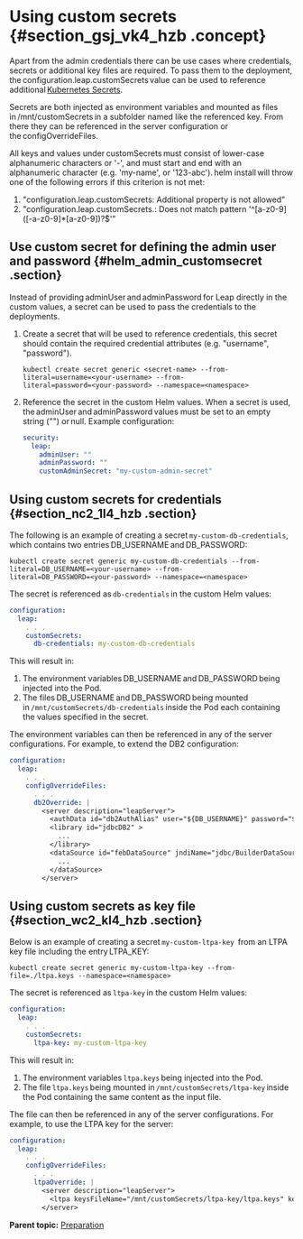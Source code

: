 # Using custom secrets {#section_gsj_vk4_hzb .concept}

Apart from the admin credentials there can be use cases where credentials, secrets or additional key files are required. To pass them to the deployment, the configuration.leap.customSecrets value can be used to reference additional [Kubernetes Secrets](https://kubernetes.io/docs/concepts/configuration/secret/).



Secrets are both injected as environment variables and mounted as files in /mnt/customSecrets in a subfolder named like the referenced key. From there they can be referenced in the server configuration or the configOverrideFiles.



All keys and values under customSecrets must consist of lower-case alphanumeric characters or '-', and must start and end with an alphanumeric character \(e.g. 'my-name', or '123-abc'\). helm install will throw one of the following errors if this criterion is not met:

1.  "configuration.leap.customSecrets: Additional property is not allowed"
2.  "configuration.leap.customSecrets.: Does not match pattern '^\[a-z0-9\]\(\[-a-z0-9\]\*\[a-z0-9\]\)?$'"


## Use custom secret for defining the admin user and password {#helm_admin_customsecret .section}

Instead of providing adminUser and adminPassword for Leap directly in the custom values, a secret can be used to pass the credentials to the deployments.

1.  Create a secret that will be used to reference credentials, this secret should contain the required credential attributes \(e.g. "username", "password"\).

    ``` {#codeblock_ggz_rk4_hzb}
    kubectl create secret generic <secret-name> --from-literal=username=<your-username> --from-
    literal=password=<your-password> --namespace=<namespace> 
    ```

2.  Reference the secret in the custom Helm values. When a secret is used, the adminUser and adminPassword values must be set to an empty string \(""\) or null. Example configuration:

    ```yaml
    security: 
      leap: 
        adminUser: "" 
        adminPassword: "" 
        customAdminSecret: "my-custom-admin-secret"
    ```

## Using custom secrets for credentials {#section_nc2_1l4_hzb .section}

The following is an example of creating a secret `my-custom-db-credentials`, which contains two entries DB\_USERNAME and DB\_PASSWORD:

``` {#codeblock_dnz_1l4_hzb}
kubectl create secret generic my-custom-db-credentials --from-literal=DB_USERNAME=<your-username> --from-
literal=DB_PASSWORD=<your-password> --namespace=<namespace> 
```

The secret is referenced as `db-credentials` in the custom Helm values:

```yaml
configuration: 
  leap:
    . . . 
    customSecrets: 
      db-credentials: my-custom-db-credentials
```

This will result in:

1.  The environment variables DB\_USERNAME and DB\_PASSWORD being injected into the Pod.
2.  The files DB\_USERNAME and DB\_PASSWORD being mounted in `/mnt/customSecrets/db-credentials` inside the Pod each containing the values specified in the secret.

The environment variables can then be referenced in any of the server configurations. For example, to extend the DB2 configuration:

```yaml
configuration: 
  leap:
    . . . 
    configOverrideFiles:
      . . .
      db2Override: | 
        <server description="leapServer">  
          <authData id="db2AuthAlias" user="${DB_USERNAME}" password="${DB_PASSWORD}" />  
          <library id="jdbcDB2" >  
            ... 
          </library>  
          <dataSource id="febDataSource" jndiName="jdbc/BuilderDataSource" statementCacheSize="30" containerAuthDataRef="db2AuthAlias">  
            ... 
          </dataSource>  
        </server> 
```

## Using custom secrets as key file {#section_wc2_kl4_hzb .section}

Below is an example of creating a secret `my-custom-ltpa-key`  from an LTPA key file including the entry LTPA\_KEY:

```
kubectl create secret generic my-custom-ltpa-key --from-file=./ltpa.keys --namespace=<namespace> 
```

The secret is referenced as `ltpa-key` in the custom Helm values:

```yaml
configuration: 
  leap:
    . . . 
    customSecrets: 
      ltpa-key: my-custom-ltpa-key 
```

This will result in:

1.  The environment variables `ltpa.keys` being injected into the Pod.
2.  The file `ltpa.keys` being mounted in `/mnt/customSecrets/ltpa-key` inside the Pod containing the same content as the input file.

The file can then be referenced in any of the server configurations. For example, to use the LTPA key for the server:

```yaml
configuration: 
  leap:
    . . . 
    configOverrideFiles: 
      . . .
      ltpaOverride: | 
        <server description="leapServer">  
          <ltpa keysFileName="/mnt/customSecrets/ltpa-key/ltpa.keys" keysPassword="myLtpaKeyPassword" /> 
        </server> 
```

**Parent topic:** [Preparation](helm_preparation.md)

